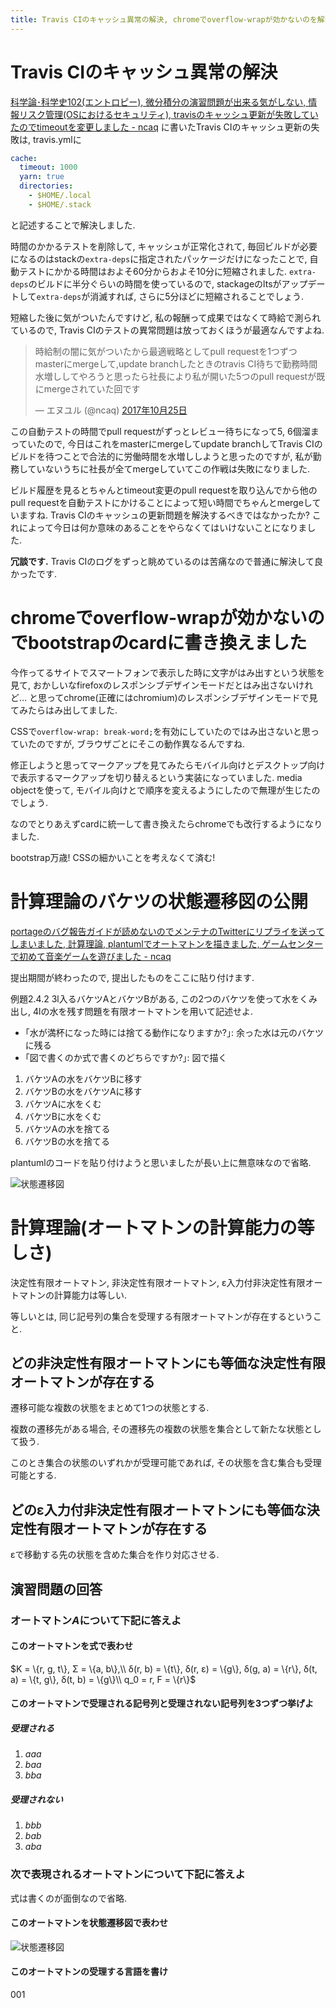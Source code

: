 ```yaml
---
title: Travis CIのキャッシュ異常の解決, chromeでoverflow-wrapが効かないのを解決, 計算理論のバケツの状態遷移図を公開, 計算理論(オートマトンの計算能力の等しさ)
---
```


# Travis CIのキャッシュ異常の解決

[科学論･科学史102(エントロピー), 微分積分の演習問題が出来る気がしない, 情報リスク管理(OSにおけるセキュリティ), travisのキャッシュ更新が失敗していたのでtimeoutを変更しました - ncaq](https://www.ncaq.net/2017/10/24/)
に書いたTravis CIのキャッシュ更新の失敗は,
travis.ymlに

~~~yaml
cache:
  timeout: 1000
  yarn: true
  directories:
    - $HOME/.local
    - $HOME/.stack
~~~

と記述することで解決しました.

時間のかかるテストを削除して,
キャッシュが正常化されて,
毎回ビルドが必要になるのはstackの`extra-deps`に指定されたパッケージだけになったことで,
自動テストにかかる時間はおよそ60分からおよそ10分に短縮されました.
`extra-deps`のビルドに半分ぐらいの時間を使っているので,
stackageのltsがアップデートして`extra-deps`が消滅すれば,
さらに5分ほどに短縮されることでしょう.

短縮した後に気がついたんですけど,
私の報酬って成果ではなくて時給で測られているので,
Travis CIのテストの異常問題は放っておくほうが最適なんですよね.

<blockquote class="twitter-tweet" data-lang="ja"><p lang="ja" dir="ltr">時給制の闇に気がついたから最適戦略としてpull requestを1つずつmasterにmergeして,update branchしたときのtravis CI待ちで勤務時間水増ししてやろうと思ったら社長により私が開いた5つのpull requestが既にmergeされていた回です</p>&mdash; エヌユル (@ncaq) <a href="https://twitter.com/ncaq/status/923032980112601088?ref_src=twsrc%5Etfw">2017年10月25日</a></blockquote>

この自動テストの時間でpull requestがずっとレビュー待ちになって5, 6個溜まっていたので,
今日はこれをmasterにmergeしてupdate branchしてTravis CIのビルドを待つことで合法的に労働時間を水増ししようと思ったのですが,
私が勤務していないうちに社長が全てmergeしていてこの作戦は失敗になりました.

ビルド履歴を見るとちゃんとtimeout変更のpull requestを取り込んでから他のpull requestを自動テストにかけることによって短い時間でちゃんとmergeしていますね.
Travis CIのキャッシュの更新問題を解決するべきではなかったか?
これによって今日は何か意味のあることをやらなくてはいけないことになりました.

**冗談です.**
Travis CIのログをずっと眺めているのは苦痛なので普通に解決して良かったです.

# chromeでoverflow-wrapが効かないのでbootstrapのcardに書き換えました

今作ってるサイトでスマートフォンで表示した時に文字がはみ出すという状態を見て,
おかしいなfirefoxのレスポンシブデザインモードだとはみ出さないけれど…
と思ってchrome(正確にはchromium)のレスポンシブデザインモードで見てみたらはみ出してました.

CSSで`overflow-wrap: break-word;`を有効にしていたのではみ出さないと思っていたのですが,
ブラウザごとにそこの動作異なるんですね.

修正しようと思ってマークアップを見てみたらモバイル向けとデスクトップ向けで表示するマークアップを切り替えるという実装になっていました.
media objectを使って,
モバイル向けとで順序を変えるようにしたので無理が生じたのでしょう.

なのでとりあえずcardに統一して書き換えたらchromeでも改行するようになりました.

bootstrap万歳!
CSSの細かいことを考えなくて済む!

# 計算理論のバケツの状態遷移図の公開

[portageのバグ報告ガイドが読めないのでメンテナのTwitterにリプライを送ってしまいました, 計算理論, plantumlでオートマトンを描きました, ゲームセンターで初めて音楽ゲームを遊びました - ncaq](https://www.ncaq.net/2017/10/11/)

提出期間が終わったので,
提出したものをここに貼り付けます.

例題2.4.2 3l入るバケツAとバケツBがある,
この2つのバケツを使って水をくみ出し,
4lの水を残す問題を有限オートマトンを用いて記述せよ.

* ｢水が満杯になった時には捨てる動作になりますか?｣: 余った水は元のバケツに残る
* ｢図で書くのか式で書くのどちらですか?｣: 図で描く

1. バケツAの水をバケツBに移す
2. バケツBの水をバケツAに移す
3. バケツAに水をくむ
4. バケツBに水をくむ
5. バケツAの水を捨てる
6. バケツBの水を捨てる

plantumlのコードを貼り付けようと思いましたが長い上に無意味なので省略.

![状態遷移図](/asset/2017-10-25-bucket.svg)

# 計算理論(オートマトンの計算能力の等しさ)

決定性有限オートマトン,
非決定性有限オートマトン,
ε入力付非決定性有限オートマトンの計算能力は等しい.

等しいとは,
同じ記号列の集合を受理する有限オートマトンが存在するということ.

## どの非決定性有限オートマトンにも等価な決定性有限オートマトンが存在する

遷移可能な複数の状態をまとめて1つの状態とする.

複数の遷移先がある場合,
その遷移先の複数の状態を集合として新たな状態として扱う.

このとき集合の状態のいずれかが受理可能であれば,
その状態を含む集合も受理可能とする.

## どのε入力付非決定性有限オートマトンにも等価な決定性有限オートマトンが存在する

εで移動する先の状態を含めた集合を作り対応させる.

## 演習問題の回答

### オートマトン$A$について下記に答えよ

#### このオートマトンを式で表わせ

$K = \{r, g, t\}, Σ = \{a, b\},\\
δ(r, b) = \{t\}, δ(r, ε) = \{g\}, δ(g, a) = \{r\}, δ(t, a) = \{t, g\}, δ(t, b) = \{g\}\\
q_0 = r, F = \{r\}$

#### このオートマトンで受理される記号列と受理されない記号列を3つずつ挙げよ

##### 受理される

1. $aaa$
2. $baa$
3. $bba$

##### 受理されない

1. $bbb$
2. $bab$
3. $aba$

### 次で表現されるオートマトンについて下記に答えよ

式は書くのが面倒なので省略.

#### このオートマトンを状態遷移図で表わせ

![状態遷移図](/asset/2017-10-25-automaton.svg)

#### このオートマトンの受理する言語を書け

$001$
